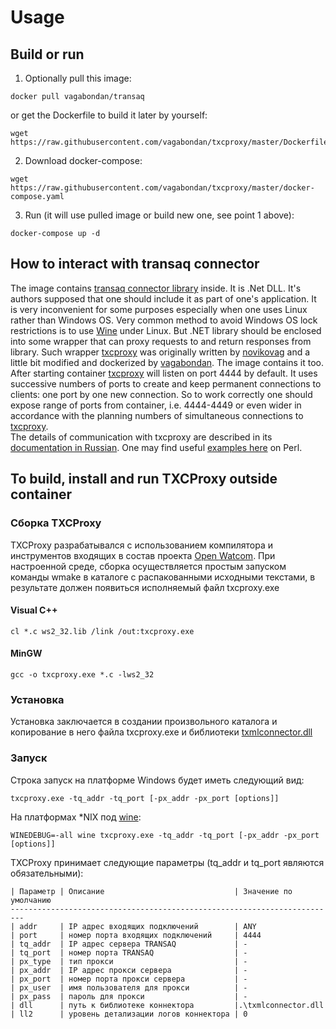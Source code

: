 # Usage

## Build or run
1. Optionally pull this image:
```
docker pull vagabondan/transaq
```
or get the Dockerfile to build it later by yourself:
```
wget https://raw.githubusercontent.com/vagabondan/txcproxy/master/Dockerfile
```
2. Download docker-compose:
```
wget https://raw.githubusercontent.com/vagabondan/txcproxy/master/docker-compose.yaml
```
3. Run (it will use pulled image or build new one, see point 1 above):
```
docker-compose up -d
```

## How to interact with transaq connector
The image contains [transaq connector library](https://www.finam.ru/files/616TXmlConnector.2.21.2.zip) inside. It is .Net DLL. It's authors supposed that one should include it as part of one's application. It is very inconvenient for some purposes especially when one uses Linux rather than Windows OS.
Very common method to avoid Windows OS lock restrictions is to use [Wine](https://www.winehq.org/) under Linux. But .NET library should be enclosed into some wrapper that can proxy requests to and return responses from library.
Such wrapper [txcproxy](https://github.com/vagabondan/TXCProxy) was originally written by [novikovag](https://github.com/novikovag) and a little bit modified and dockerized by [vagabondan](https://github.com/vagabondan). The image contains it too.
<br>
After starting container [txcproxy](https://github.com/vagabondan/TXCProxy) will listen on port 4444 by default. It uses successive numbers of ports to create and keep permanent connections to clients: one port by one new connection. So to work correctly one should expose range of ports from container, i.e. 4444-4449 or even wider in accordance with the planning numbers of simultaneous connections to [txcproxy](https://github.com/vagabondan/TXCProxy).
<br>
The details of communication with txcproxy are described in its [documentation in Russian](https://raw.githubusercontent.com/vagabondan/txcproxy/master/docs/txcproxy.pdf).
One may find useful [examples here](https://github.com/vagabondan/TXCProxy/tree/master/examples) on Perl.

## To build, install and run TXCProxy outside container

### Сборка TXCProxy
TXCProxy разрабатывался с использованием компилятора и инструментов входящих в 
состав проекта [Open Watcom](http://www.openwatcom.org/). При настроенной среде, 
сборка осуществляется простым запуском команды wmake в каталоге с распакованными 
исходными текстами, в результате должен появиться исполняемый файл txcproxy.exe

#### Visual C++

    cl *.c ws2_32.lib /link /out:txcproxy.exe

#### MinGW   
    
    gcc -o txcproxy.exe *.c -lws2_32
    
### Установка
Установка заключается в создании произвольного каталога и копирование в него файла 
txcproxy.exe и библиотеки [txmlconnector.dll](http://www.finam.ru/howtotrade/tconnector/default.asp)

### Запуск
Строка запуск на платформе Windows будет иметь следующий вид:

    txcproxy.exe -tq_addr -tq_port [-px_addr -px_port [options]]

На платформах *NIX под [wine](http://www.winehq.org):

    WINEDEBUG=-all wine txcproxy.exe -tq_addr -tq_port [-px_addr -px_port [options]]

TXCProxy принимает следующие параметры (tq_addr и tq_port являются обязательными):
    
    | Параметр | Описание                             | Значение по умолчанию 
    -------------------------------------------------------------------------
    | addr     | IP адрес входящих подключений        | ANY 
    | port     | номер порта входящих подключений     | 4444 
    | tq_addr  | IP адрес сервера TRANSAQ             | - 
    | tq_port  | номер порта TRANSAQ                  | - 
    | px_type  | тип прокси                           | - 
    | px_addr  | IP адрес прокси сервера              | - 
    | px_port  | номер порта прокси сервера           | - 
    | px_user  | имя пользователя для прокси          | - 
    | px_pass  | пароль для прокси                    | - 
    | dll      | путь к библиотеке коннектора         |.\txmlconnector.dll 
    | ll2      | уровень детализации логов коннектора | 0 
